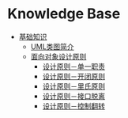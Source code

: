 # Knowledge Base

* [基础知识](README.md)
    * [UML类图简介](uml.md)
    * [面向对象设计原则](designPrinciples.md) 
        * [设计原则－单一职责](single.md)
        * [设计原则－开闭原则](open.md)
        * [设计原则－里氏原则]()
        * [设计原则－接口脱离]()
        * [设计原则－控制翻转]()

